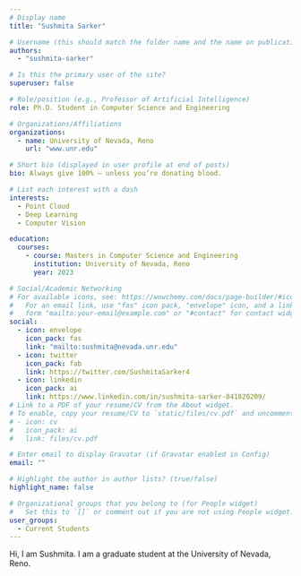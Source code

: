 ```yaml
---
# Display name
title: "Sushmita Sarker"

# Username (this should match the folder name and the name on publications)
authors:
  - "sushmita-sarker"

# Is this the primary user of the site?
superuser: false

# Role/position (e.g., Professor of Artificial Intelligence)
role: Ph.D. Student in Computer Science and Engineering

# Organizations/Affiliations
organizations:
  - name: University of Nevada, Reno
    url: "www.unr.edu"

# Short bio (displayed in user profile at end of posts)
bio: Always give 100% — unless you’re donating blood.

# List each interest with a dash
interests:
  - Point Cloud
  - Deep Learning
  - Computer Vision

education:
  courses:
    - course: Masters in Computer Science and Engineering
      institution: University of Nevada, Reno
      year: 2023

# Social/Academic Networking
# For available icons, see: https://wowchemy.com/docs/page-builder/#icons
#   For an email link, use "fas" icon pack, "envelope" icon, and a link in the
#   form "mailto:your-email@example.com" or "#contact" for contact widget.
social:
  - icon: envelope
    icon_pack: fas
    link: "mailto:sushmita@nevada.unr.edu"
  - icon: twitter
    icon_pack: fab
    link: https://twitter.com/SushmitaSarker4
  - icon: linkedin
    icon_pack: ai
    link: https://www.linkedin.com/in/sushmita-sarker-841820209/
# Link to a PDF of your resume/CV from the About widget.
# To enable, copy your resume/CV to `static/files/cv.pdf` and uncomment the lines below.
# - icon: cv
#   icon_pack: ai
#   link: files/cv.pdf

# Enter email to display Gravatar (if Gravatar enabled in Config)
email: ""

# Highlight the author in author lists? (true/false)
highlight_name: false

# Organizational groups that you belong to (for People widget)
#   Set this to `[]` or comment out if you are not using People widget.
user_groups:
  - Current Students
---
```


Hi, I am Sushmita. I am a graduate student at the University of Nevada, Reno.
